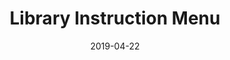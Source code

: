 ---
title: Library Instruction Menu
date: 2019-04-22
website_url: https://menu.guqlibrary.georgetown.domains
repository_url: https://github.com/robert-laws/project-instruction-menu-documentation
featured_image: instruction-menu-project.jpg
description: "Interactive website for faculty to select instruction segments and build a class"
features:
  - Drag and Drop selection of instruction options
  - Read and write to JSON data
tech_stack:
  - JQuery
  - JQueryUI
  - PHP
  - HTML5
---